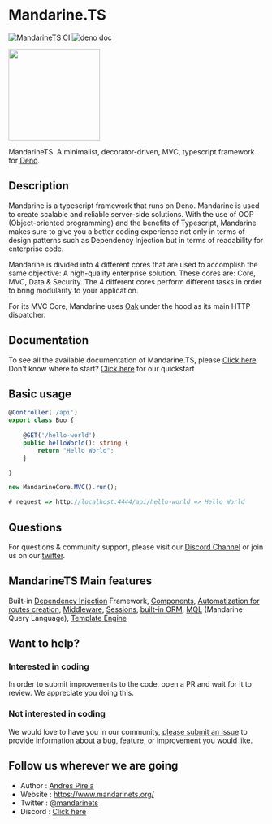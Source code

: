 # Mandarine.TS
[![MandarineTS CI](https://github.com/mandarineorg/mandarinets/workflows/ci/badge.svg)](https://github.com/mandarineorg/mandarinets)
[![deno doc](https://doc.deno.land/badge.svg)](https://doc.deno.land/https/raw.githubusercontent.com/mandarineorg/mandarinets/master/mod.ts)

<img src="https://www.mandarinets.org/assets/images/full-logo-simple.svg" width="180" height="180" />

MandarineTS. A minimalist, decorator-driven, MVC, typescript framework for [Deno](https://deno.land).

## Description
Mandarine is a typescript framework that runs on Deno. Mandarine is used to create scalable and reliable server-side solutions. With the use of OOP (Object-oriented programming) and the benefits of Typescript, Mandarine makes sure to give you a better coding experience not only in terms of design patterns such as Dependency Injection but in terms of readability for enterprise code.

Mandarine is divided into 4 different cores that are used to accomplish the same objective: A high-quality enterprise solution. These cores are: Core, MVC, Data & Security. The 4 different cores perform different tasks in order to bring modularity to your application.

For its MVC Core, Mandarine uses [Oak](https://github.com/oakserver/oak) under the hood as its main HTTP dispatcher.

## Documentation
To see all the available documentation of Mandarine.TS, please [Click here](https://www.mandarinets.org/docs/mandarine/introduction).  
Don't know where to start? [Click here](https://www.mandarinets.org/docs/master/mandarine/hello-world) for our quickstart

## Basic usage

```typescript
@Controller('/api')
export class Boo {
     
    @GET('/hello-world')
    public helloWorld(): string {
        return "Hello World";
    }

}

new MandarineCore.MVC().run();

# request => http://localhost:4444/api/hello-world => Hello World
```

## Questions
For questions & community support, please visit our [Discord Channel](https://discord.gg/qs72byB) or join us on our [twitter](https://twitter.com/mandarinets).

## MandarineTS Main features
Built-in [Dependency Injection](https://mandarineframework.gitbook.io/mandarine-ts/mandarine-core/dependency-injection) Framework, [Components](https://mandarineframework.gitbook.io/mandarine-ts/mandarine-core/components/component), [Automatization for routes creation](https://mandarineframework.gitbook.io/mandarine-ts/mandarine-mvc/controllers/using-routes-and-http-handlers), [Middleware](https://mandarineframework.gitbook.io/mandarine-ts/mandarine-mvc/custom-middleware), [Sessions](https://mandarineframework.gitbook.io/mandarine-ts/mandarine-mvc/session-middleware), [built-in ORM](https://mandarineframework.gitbook.io/mandarine-ts/mandarine-data/orm), [MQL](https://mandarineframework.gitbook.io/mandarine-ts/mandarine-data/mandarine-query-language) (Mandarine Query Language), [Template Engine](https://mandarineframework.gitbook.io/mandarine-ts/mandarine-mvc/template-engine)

## Want to help?
### Interested in coding
In order to submit improvements to the code, open a PR and wait for it to review. We appreciate you doing this.
### Not interested in coding
We would love to have you in our community, [please submit an issue](https://github.com/mandarineorg/mandarinets/issues) to provide information about a bug, feature, or improvement you would like.

## Follow us wherever we are going
- Author : [Andres Pirela](https://twitter.com/andreestech)
- Website : https://www.mandarinets.org/
- Twitter : [@mandarinets](https://twitter.com/mandarinets)
- Discord : [Click here](https://discord.gg/qs72byB)


